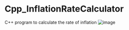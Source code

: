 # Cpp_InflationRateCalculator
C++ program to calculate the rate of inflation
![image](https://user-images.githubusercontent.com/95617369/194585620-8b6c84ac-375e-4eb7-87bb-5263a972102d.png)
